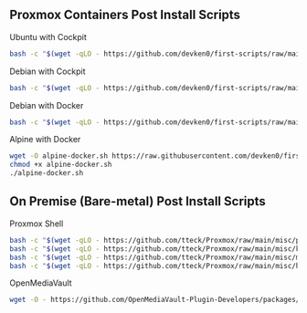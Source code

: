 ## Proxmox Containers Post Install Scripts

Ubuntu with Cockpit

```bash
bash -c "$(wget -qLO - https://github.com/devken0/first-scripts/raw/main/proxmox-ct/ubuntu-cockpit.sh)"
```

Debian with Cockpit

```bash
bash -c "$(wget -qLO - https://github.com/devken0/first-scripts/raw/main/proxmox-ct/debian-cockpit.sh)"
```

Debian with Docker

```bash
bash -c "$(wget -qLO - https://github.com/devken0/first-scripts/raw/main/proxmox-ct/debian-docker.sh)"
```

Alpine with Docker

```bash
wget -O alpine-docker.sh https://raw.githubusercontent.com/devken0/first-scripts/main/proxmox-ct/alpine-docker.sh
chmod +x alpine-docker.sh
./alpine-docker.sh
```

## On Premise (Bare-metal) Post Install Scripts

Proxmox Shell

```bash
bash -c "$(wget -qLO - https://github.com/tteck/Proxmox/raw/main/misc/post-pve-install.sh)"
bash -c "$(wget -qLO - https://github.com/tteck/Proxmox/raw/main/misc/kernel-clean.sh)"
bash -c "$(wget -qLO - https://github.com/tteck/Proxmox/raw/main/misc/microcode.sh)"
bash -c "$(wget -qLO - https://github.com/tteck/Proxmox/raw/main/misc/host-backup.sh)"
```

OpenMediaVault

```bash
wget -O - https://github.com/OpenMediaVault-Plugin-Developers/packages/raw/master/install | bash
```

